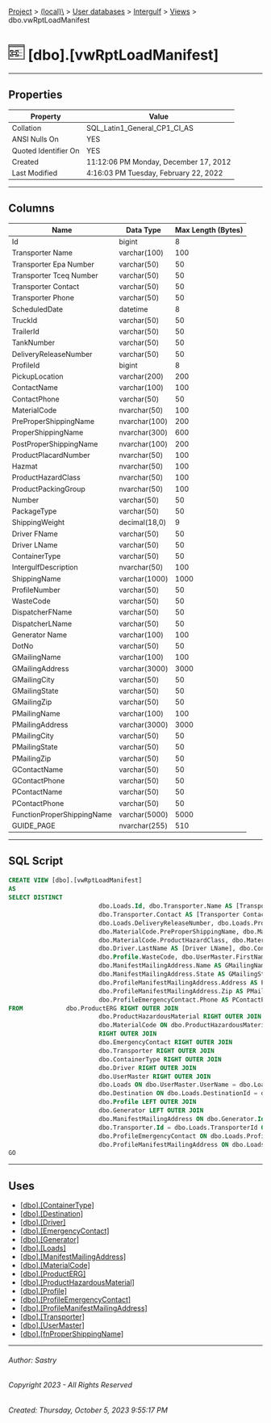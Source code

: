 #### 

[Project](../../../../index.md) > [(local)\\](../../../index.md) > [User databases](../../index.md) > [Intergulf](../index.md) > [Views](Views.md) > dbo.vwRptLoadManifest

# ![Views](../../../../Images/View32.png) [dbo].[vwRptLoadManifest]

---

## <a name="#properties"></a>Properties

| Property | Value |
|---|---|
| Collation | SQL_Latin1_General_CP1_CI_AS |
| ANSI Nulls On | YES |
| Quoted Identifier On | YES |
| Created | 11:12:06 PM Monday, December 17, 2012 |
| Last Modified | 4:16:03 PM Tuesday, February 22, 2022 |


---

## <a name="#columns"></a>Columns

| Name | Data Type | Max Length (Bytes) |
|---|---|---|
| Id | bigint | 8 |
| Transporter Name | varchar(100) | 100 |
| Transporter Epa Number | varchar(50) | 50 |
| Transporter Tceq Number | varchar(50) | 50 |
| Transporter Contact | varchar(50) | 50 |
| Transporter Phone | varchar(50) | 50 |
| ScheduledDate | datetime | 8 |
| TruckId | varchar(50) | 50 |
| TrailerId | varchar(50) | 50 |
| TankNumber | varchar(50) | 50 |
| DeliveryReleaseNumber | varchar(50) | 50 |
| ProfileId | bigint | 8 |
| PickupLocation | varchar(200) | 200 |
| ContactName | varchar(100) | 100 |
| ContactPhone | varchar(50) | 50 |
| MaterialCode | nvarchar(50) | 100 |
| PreProperShippingName | nvarchar(100) | 200 |
| ProperShippingName | nvarchar(300) | 600 |
| PostProperShippingName | nvarchar(100) | 200 |
| ProductPlacardNumber | nvarchar(50) | 100 |
| Hazmat | nvarchar(50) | 100 |
| ProductHazardClass | nvarchar(50) | 100 |
| ProductPackingGroup | nvarchar(50) | 100 |
| Number | varchar(50) | 50 |
| PackageType | varchar(50) | 50 |
| ShippingWeight | decimal(18,0) | 9 |
| Driver FName | varchar(50) | 50 |
| Driver LName | varchar(50) | 50 |
| ContainerType | varchar(50) | 50 |
| IntergulfDescription | nvarchar(50) | 100 |
| ShippingName | varchar(1000) | 1000 |
| ProfileNumber | varchar(50) | 50 |
| WasteCode | varchar(50) | 50 |
| DispatcherFName | varchar(50) | 50 |
| DispatcherLName | varchar(50) | 50 |
| Generator Name | varchar(100) | 100 |
| DotNo | varchar(50) | 50 |
| GMailingName | varchar(100) | 100 |
| GMailingAddress | varchar(3000) | 3000 |
| GMailingCity | varchar(50) | 50 |
| GMailingState | varchar(50) | 50 |
| GMailingZip | varchar(50) | 50 |
| PMailingName | varchar(100) | 100 |
| PMailingAddress | varchar(3000) | 3000 |
| PMailingCity | varchar(50) | 50 |
| PMailingState | varchar(50) | 50 |
| PMailingZip | varchar(50) | 50 |
| GContactName | varchar(50) | 50 |
| GContactPhone | varchar(50) | 50 |
| PContactName | varchar(50) | 50 |
| PContactPhone | varchar(50) | 50 |
| FunctionProperShippingName | varchar(5000) | 5000 |
| GUIDE_PAGE | nvarchar(255) | 510 |


---

## <a name="#sqlscript"></a>SQL Script

```sql
CREATE VIEW [dbo].[vwRptLoadManifest]
AS
SELECT DISTINCT 
                         dbo.Loads.Id, dbo.Transporter.Name AS [Transporter Name], dbo.Transporter.EpaIdNo AS [Transporter Epa Number], dbo.Transporter.TceqNo AS [Transporter Tceq Number], 
                         dbo.Transporter.Contact AS [Transporter Contact], dbo.Transporter.Phone AS [Transporter Phone], dbo.Loads.ScheduledDate, dbo.Loads.TruckId, dbo.Loads.TrailerId, dbo.Loads.TankNumber, 
                         dbo.Loads.DeliveryReleaseNumber, dbo.Loads.ProfileId, dbo.Loads.PickupLocation, dbo.Loads.ContactName, dbo.Loads.ContactPhone, dbo.MaterialCode.MaterialCode, 
                         dbo.MaterialCode.PreProperShippingName, dbo.MaterialCode.ProperShippingName, dbo.MaterialCode.PostProperShippingName, dbo.MaterialCode.ProductPlacardNumber, dbo.MaterialCode.Hazmat, 
                         dbo.MaterialCode.ProductHazardClass, dbo.MaterialCode.ProductPackingGroup, dbo.Loads.Number, dbo.Loads.PackageType, dbo.Loads.ShippingWeight, dbo.Driver.FirstName AS [Driver FName], 
                         dbo.Driver.LastName AS [Driver LName], dbo.ContainerType.Code AS ContainerType, dbo.MaterialCode.Description AS IntergulfDescription, dbo.Profile.ShippingName, dbo.Profile.ProfileNumber, 
                         dbo.Profile.WasteCode, dbo.UserMaster.FirstName AS DispatcherFName, dbo.UserMaster.LastName AS DispatcherLName, dbo.Generator.Name AS [Generator Name], dbo.Transporter.DotNo, 
                         dbo.ManifestMailingAddress.Name AS GMailingName, dbo.ManifestMailingAddress.Address AS GMailingAddress, dbo.ManifestMailingAddress.City AS GMailingCity, 
                         dbo.ManifestMailingAddress.State AS GMailingState, dbo.ManifestMailingAddress.Zip AS GMailingZip, dbo.ProfileManifestMailingAddress.Name AS PMailingName, 
                         dbo.ProfileManifestMailingAddress.Address AS PMailingAddress, dbo.ProfileManifestMailingAddress.City AS PMailingCity, dbo.ProfileManifestMailingAddress.State AS PMailingState, 
                         dbo.ProfileManifestMailingAddress.Zip AS PMailingZip, dbo.EmergencyContact.Name AS GContactName, dbo.EmergencyContact.Phone AS GContactPhone, dbo.ProfileEmergencyContact.Name AS PContactName, 
                         dbo.ProfileEmergencyContact.Phone AS PContactPhone, dbo.fnProperShippingName(dbo.Profile.MaterialCodeId) AS FunctionProperShippingName, dbo.ProductERG.GUIDE_PAGE
FROM            dbo.ProductERG RIGHT OUTER JOIN
                         dbo.ProductHazardousMaterial RIGHT OUTER JOIN
                         dbo.MaterialCode ON dbo.ProductHazardousMaterial.ID = dbo.MaterialCode.ProperShippingNameId ON dbo.ProductERG.UN_NUMBER = SUBSTRING(dbo.ProductHazardousMaterial.UNNumber, 3, 4) 
                         RIGHT OUTER JOIN
                         dbo.EmergencyContact RIGHT OUTER JOIN
                         dbo.Transporter RIGHT OUTER JOIN
                         dbo.ContainerType RIGHT OUTER JOIN
                         dbo.Driver RIGHT OUTER JOIN
                         dbo.UserMaster RIGHT OUTER JOIN
                         dbo.Loads ON dbo.UserMaster.UserName = dbo.Loads.UpdateUser LEFT OUTER JOIN
                         dbo.Destination ON dbo.Loads.DestinationId = dbo.Destination.Id ON dbo.Driver.Id = dbo.Loads.DriverId ON dbo.ContainerType.Id = dbo.Loads.ContainerTypeId LEFT OUTER JOIN
                         dbo.Profile LEFT OUTER JOIN
                         dbo.Generator LEFT OUTER JOIN
                         dbo.ManifestMailingAddress ON dbo.Generator.Id = dbo.ManifestMailingAddress.Id ON dbo.Profile.GeneratorId = dbo.Generator.Id ON dbo.Loads.ProfileId = dbo.Profile.Id ON 
                         dbo.Transporter.Id = dbo.Loads.TransporterId ON dbo.EmergencyContact.Id = dbo.Generator.Id LEFT OUTER JOIN
                         dbo.ProfileEmergencyContact ON dbo.Loads.ProfileId = dbo.ProfileEmergencyContact.Id ON dbo.MaterialCode.ID = dbo.Profile.MaterialCodeId FULL OUTER JOIN
                         dbo.ProfileManifestMailingAddress ON dbo.Loads.ProfileId = dbo.ProfileManifestMailingAddress.Id
GO

```


---

## <a name="#uses"></a>Uses

* [[dbo].[ContainerType]](../Tables/dbo_ContainerType.md)
* [[dbo].[Destination]](../Tables/dbo_Destination.md)
* [[dbo].[Driver]](../Tables/dbo_Driver.md)
* [[dbo].[EmergencyContact]](../Tables/dbo_EmergencyContact.md)
* [[dbo].[Generator]](../Tables/dbo_Generator.md)
* [[dbo].[Loads]](../Tables/dbo_Loads.md)
* [[dbo].[ManifestMailingAddress]](../Tables/dbo_ManifestMailingAddress.md)
* [[dbo].[MaterialCode]](../Tables/dbo_MaterialCode.md)
* [[dbo].[ProductERG]](../Tables/dbo_ProductERG.md)
* [[dbo].[ProductHazardousMaterial]](../Tables/dbo_ProductHazardousMaterial.md)
* [[dbo].[Profile]](../Tables/dbo_Profile.md)
* [[dbo].[ProfileEmergencyContact]](../Tables/dbo_ProfileEmergencyContact.md)
* [[dbo].[ProfileManifestMailingAddress]](../Tables/dbo_ProfileManifestMailingAddress.md)
* [[dbo].[Transporter]](../Tables/dbo_Transporter.md)
* [[dbo].[UserMaster]](../Tables/dbo_UserMaster.md)
* [[dbo].[fnProperShippingName]](../Programmability/Functions/Scalar-valued_Functions/dbo_fnProperShippingName.md)


---

###### Author:  Sastry

###### Copyright 2023 - All Rights Reserved

###### Created: Thursday, October 5, 2023 9:55:17 PM

